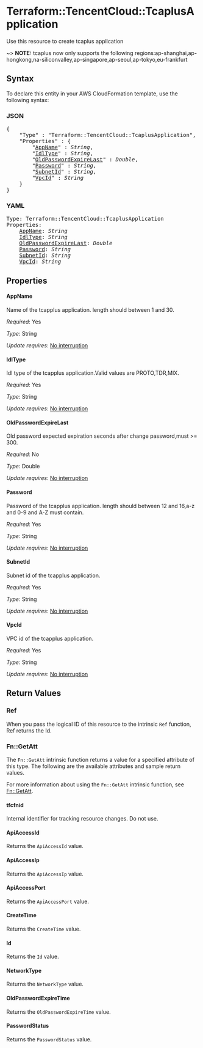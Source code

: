 # Terraform::TencentCloud::TcaplusApplication

Use this resource to create tcaplus application

~> **NOTE:** tcaplus now only supports the following regions:ap-shanghai,ap-hongkong,na-siliconvalley,ap-singapore,ap-seoul,ap-tokyo,eu-frankfurt

## Syntax

To declare this entity in your AWS CloudFormation template, use the following syntax:

### JSON

<pre>
{
    "Type" : "Terraform::TencentCloud::TcaplusApplication",
    "Properties" : {
        "<a href="#appname" title="AppName">AppName</a>" : <i>String</i>,
        "<a href="#idltype" title="IdlType">IdlType</a>" : <i>String</i>,
        "<a href="#oldpasswordexpirelast" title="OldPasswordExpireLast">OldPasswordExpireLast</a>" : <i>Double</i>,
        "<a href="#password" title="Password">Password</a>" : <i>String</i>,
        "<a href="#subnetid" title="SubnetId">SubnetId</a>" : <i>String</i>,
        "<a href="#vpcid" title="VpcId">VpcId</a>" : <i>String</i>
    }
}
</pre>

### YAML

<pre>
Type: Terraform::TencentCloud::TcaplusApplication
Properties:
    <a href="#appname" title="AppName">AppName</a>: <i>String</i>
    <a href="#idltype" title="IdlType">IdlType</a>: <i>String</i>
    <a href="#oldpasswordexpirelast" title="OldPasswordExpireLast">OldPasswordExpireLast</a>: <i>Double</i>
    <a href="#password" title="Password">Password</a>: <i>String</i>
    <a href="#subnetid" title="SubnetId">SubnetId</a>: <i>String</i>
    <a href="#vpcid" title="VpcId">VpcId</a>: <i>String</i>
</pre>

## Properties

#### AppName

Name of the tcapplus application. length should between 1 and 30.

_Required_: Yes

_Type_: String

_Update requires_: [No interruption](https://docs.aws.amazon.com/AWSCloudFormation/latest/UserGuide/using-cfn-updating-stacks-update-behaviors.html#update-no-interrupt)

#### IdlType

Idl type of the tcapplus application.Valid values are PROTO,TDR,MIX.

_Required_: Yes

_Type_: String

_Update requires_: [No interruption](https://docs.aws.amazon.com/AWSCloudFormation/latest/UserGuide/using-cfn-updating-stacks-update-behaviors.html#update-no-interrupt)

#### OldPasswordExpireLast

Old password expected expiration seconds after change password,must >= 300.

_Required_: No

_Type_: Double

_Update requires_: [No interruption](https://docs.aws.amazon.com/AWSCloudFormation/latest/UserGuide/using-cfn-updating-stacks-update-behaviors.html#update-no-interrupt)

#### Password

Password of the tcapplus application. length should between 12 and 16,a-z and 0-9 and A-Z must contain.

_Required_: Yes

_Type_: String

_Update requires_: [No interruption](https://docs.aws.amazon.com/AWSCloudFormation/latest/UserGuide/using-cfn-updating-stacks-update-behaviors.html#update-no-interrupt)

#### SubnetId

Subnet id of the tcapplus application.

_Required_: Yes

_Type_: String

_Update requires_: [No interruption](https://docs.aws.amazon.com/AWSCloudFormation/latest/UserGuide/using-cfn-updating-stacks-update-behaviors.html#update-no-interrupt)

#### VpcId

VPC id of the tcapplus application.

_Required_: Yes

_Type_: String

_Update requires_: [No interruption](https://docs.aws.amazon.com/AWSCloudFormation/latest/UserGuide/using-cfn-updating-stacks-update-behaviors.html#update-no-interrupt)

## Return Values

### Ref

When you pass the logical ID of this resource to the intrinsic `Ref` function, Ref returns the Id.

### Fn::GetAtt

The `Fn::GetAtt` intrinsic function returns a value for a specified attribute of this type. The following are the available attributes and sample return values.

For more information about using the `Fn::GetAtt` intrinsic function, see [Fn::GetAtt](https://docs.aws.amazon.com/AWSCloudFormation/latest/UserGuide/intrinsic-function-reference-getatt.html).

#### tfcfnid

Internal identifier for tracking resource changes. Do not use.

#### ApiAccessId

Returns the <code>ApiAccessId</code> value.

#### ApiAccessIp

Returns the <code>ApiAccessIp</code> value.

#### ApiAccessPort

Returns the <code>ApiAccessPort</code> value.

#### CreateTime

Returns the <code>CreateTime</code> value.

#### Id

Returns the <code>Id</code> value.

#### NetworkType

Returns the <code>NetworkType</code> value.

#### OldPasswordExpireTime

Returns the <code>OldPasswordExpireTime</code> value.

#### PasswordStatus

Returns the <code>PasswordStatus</code> value.

